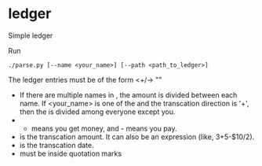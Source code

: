 # ledger
Simple ledger

Run

`./parse.py [--name <your_name>] [--path <path_to_ledger>]`

The ledger entries must be of the form
<names> <+/-> <amount> <date> "<transaction-description>"
  
- If there are multiple names in <names>, the amount is divided between each name. If <your_name> is one of the <names> and the transcation direction is '+', then the <amount> is divided among everyone except you.
- + means you get money, and - means you pay.
- <amount> is the transcation amount. It can also be an expression (like, $3+$5-$10/2).
- <date> is the transcation date.
- <transcation-description> must be inside quotation marks
